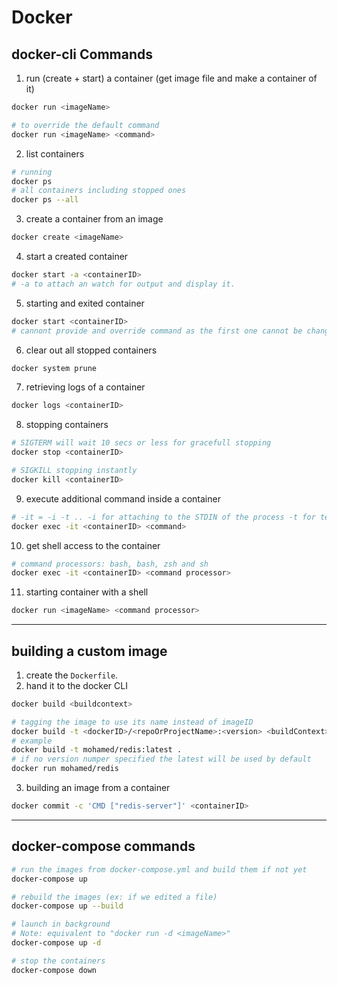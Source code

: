 # Docker

## docker-cli Commands

1. run (create + start) a container (get image file and make a container of it)
```bash
docker run <imageName>

# to override the default command
docker run <imageName> <command>
```

2. list containers
```bash
# running
docker ps
# all containers including stopped ones
docker ps --all
```

3. create a container from an image
```bash
docker create <imageName>
```

4. start a created container
```bash
docker start -a <containerID>
# -a to attach an watch for output and display it.
```

5. starting and exited container
```bash
docker start <containerID>
# cannont provide and override command as the first one cannot be changed
```

6. clear out all stopped containers
```bash
docker system prune
```

7. retrieving logs of a container
```bash
docker logs <containerID>
```
8. stopping containers
```bash
# SIGTERM will wait 10 secs or less for gracefull stopping
docker stop <containerID>

# SIGKILL stopping instantly
docker kill <containerID>
```

9. execute additional command inside a container
```bash
# -it = -i -t .. -i for attaching to the STDIN of the process -t for teletyping and formatting .. without it the prompt will be returned instantly to the container
docker exec -it <containerID> <command>
```

10. get shell access to the container
```bash
# command processors: bash, bash, zsh and sh
docker exec -it <containerID> <command processor>
```

11. starting container with a shell
```bash
docker run <imageName> <command processor>
```
___
## building a custom image
1. create the ``Dockerfile``.
2. hand it to the docker CLI
```bash
docker build <buildcontext>

# tagging the image to use its name instead of imageID
docker build -t <dockerID>/<repoOrProjectName>:<version> <buildContext>
# example
docker build -t mohamed/redis:latest .
# if no version numper specified the latest will be used by default
docker run mohamed/redis
```

3. building an image from a container
```bash
docker commit -c 'CMD ["redis-server"]' <containerID>
```
___
## docker-compose commands

```bash
# run the images from docker-compose.yml and build them if not yet
docker-compose up

# rebuild the images (ex: if we edited a file)
docker-compose up --build

# launch in background
# Note: equivalent to "docker run -d <imageName>"
docker-compose up -d

# stop the containers
docker-compose down
```




